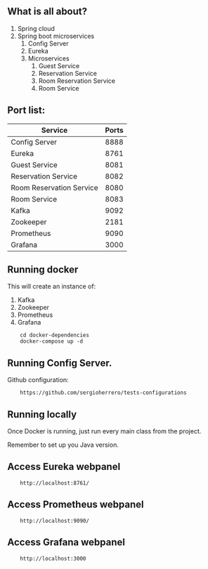 ## What is all about?

1. Spring cloud
2. Spring boot microservices
   1. Config Server
   2. Eureka
   3. Microservices
      1. Guest Service              
      2. Reservation Service       
      3. Room Reservation Service   
      4. Room Service               

## Port list:

| Service                  | Ports  | 
|--------------------------|--------|
| Config Server            |  8888  |
| Eureka                   |  8761  |
| Guest Service            |  8081  |
| Reservation Service      |  8082  |
| Room Reservation Service |  8080  |
| Room Service             |  8083  |
| Kafka                    |  9092  |
| Zookeeper                |  2181  |
| Prometheus               |  9090  |
| Grafana                  |  3000  |

## Running docker

This will create an instance of:
1. Kafka            
2. Zookeeper        
3. Prometheus       
4. Grafana          

```
    cd docker-dependencies
    docker-compose up -d
```

## Running Config Server.

Github configuration:

```
    https://github.com/sergioherrero/tests-configurations
```

## Running locally

Once Docker is running, just run every main class from the project. 

Remember to set up you Java version.

## Access Eureka webpanel

```
    http://localhost:8761/
```

## Access Prometheus webpanel

```
    http://localhost:9090/
```

## Access Grafana webpanel

```
    http://localhost:3000
```